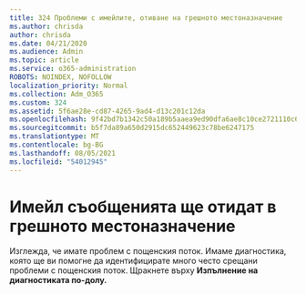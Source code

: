 ```yaml
---
title: 324 Проблеми с имейлите, отиване на грешното местоназначение
ms.author: chrisda
author: chrisda
ms.date: 04/21/2020
ms.audience: Admin
ms.topic: article
ms.service: o365-administration
ROBOTS: NOINDEX, NOFOLLOW
localization_priority: Normal
ms.collection: Adm_O365
ms.custom: 324
ms.assetid: 5f6ae28e-cd87-4265-9ad4-d13c201c12da
ms.openlocfilehash: 9f42bd7b1342c50a189b5aaea9ed90dfa6ae8c10ce2721110c69d636de0f6181
ms.sourcegitcommit: b5f7da89a650d2915dc652449623c78be6247175
ms.translationtype: MT
ms.contentlocale: bg-BG
ms.lasthandoff: 08/05/2021
ms.locfileid: "54012945"
---
```

# <a name="email-messages-are-going-to-the-wrong-destination"></a>Имейл съобщенията ще отидат в грешното местоназначение

Изглежда, че имате проблем с пощенския поток. Имаме диагностика, която ще ви помогне да идентифицирате много често срещани проблеми с пощенския поток. Щракнете върху **Изпълнение на диагностиката по-долу.**
